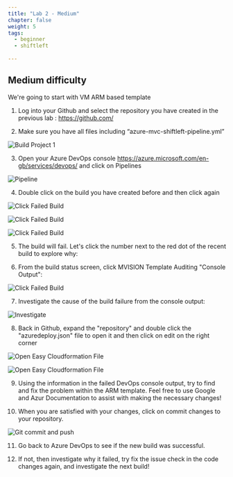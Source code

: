 ```yaml
---
title: "Lab 2 - Medium"
chapter: false
weight: 5
tags:
  - beginner
  - shiftleft
  
---
```

## Medium difficulty

We're going to start with VM ARM based template


1. Log into your Github and select the repository you have created in the previous lab : https://github.com/

2. Make sure you have all files including “azure-mvc-shiftleft-pipeline.yml”

  ![Build Project 1](/images/mfe/arm-vm.png?classes=border,shadow)
  
3. Open your Azure DevOps console  https://azure.microsoft.com/en-gb/services/devops/  and click on Pipelines

  ![Pipeline](/images/mfe/pipeline.png?classes=border,shadow)
  
4. Double click on the build you have created before and then click again 

![Click Failed Build](/images/mfe/pipeline6.png?classes=border,shadow)

![Click Failed Build](/images/mfe/pipeline3.png?classes=border,shadow)

![Click Failed Build](/images/mfe/pipeline4.png?classes=border,shadow)
  
5. The build will fail.  Let's click the number next to the red dot of the recent build to explore why:

    
6. From the build status screen, click MVISION Template Auditing "Console Output":

 ![Click Failed Build](/images/mfe/pipeline5.png?classes=border,shadow)
  
7. Investigate the cause of the build failure from the console output:

  ![Investigate](/images/mfe/violation1.png?classes=border,shadow)
  
8. Back in Github, expand the "repository" and double click the "azuredeploy.json" file to open it and then click on edit on the right corner

  ![Open Easy Cloudformation File](/images/mfe/arm-failed.png?classes=border,shadow)
  
  ![Open Easy Cloudformation File](/images/mfe/git-edit.png?classes=border,shadow)
  
9. Using the information in the failed DevOps console output, try to find and fix the problem within the ARM template.  Feel free to use Google and Azur Documentation to assist with making the necessary changes! 

10. When you are satisfied with your changes, click on commit changes to your repository.

![Git commit and push](/images/mfe/commit-change.png?classes=border,shadow)

  
11. Go back to Azure DevOps to see if the new build was successful.

12. If not, then investigate why it failed, try fix the issue check in the code changes again, and investigate the next build!


